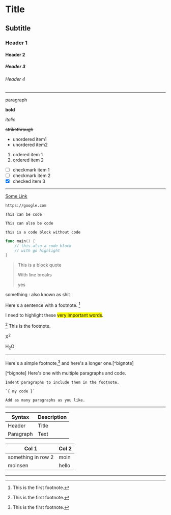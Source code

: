 # Title

## Subtitle

### Header 1

#### Header 2

##### Header 3

###### Header 4

--- 

paragraph

**bold**

_italic_

~~strikethrough~~

* unordered item1
* unordered item2

1. ordered item 1
2. ordered item 2

- [ ] checkmark item 1
- [ ] checkmark item 2
- [x] checked item 3

---

[Some Link](https://google.com)

`https://google.com`

`This can be code`

`This can also be code`

~~~ 
this is a code block without code
~~~

``` go
func main() {
    // this also a code block
    // with go highlight
}
```

> This is a block quote
> 
> With line breaks
> 
> yes

something
: also known as shit

Here's a sentence with a footnote. [^1]

I need to highlight these <mark>very important words</mark>.

[^1] This is the footnote.

X<sup>2</sup>

H<sub>2</sub>O

---

Here's a simple footnote,[^1] and here's a longer one.[^bignote]

[^1]: This is the first footnote.

[^bignote] Here's one with multiple paragraphs and code.

    Indent paragraphs to include them in the footnote.

    `{ my code }`

    Add as many paragraphs as you like.

--- 

| Syntax | Description |
| --- |-------------|
| Header | Title |
| Paragraph | Text |

| Col 1              | Col 2 |
|--------------------| --- |
| something in row 2 | moin |
|moinsen | hello |

---

